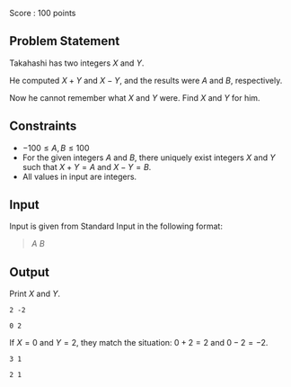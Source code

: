 Score : $100$ points

## Problem Statement

Takahashi has two integers $X$ and $Y$.

He computed $X + Y$ and $X - Y$, and the results were $A$ and $B$, respectively.

Now he cannot remember what $X$ and $Y$ were. Find $X$ and $Y$ for him.

## Constraints

- $-100 \leq A, B \leq 100$
- For the given integers $A$ and $B$, there uniquely exist integers $X$ and $Y$ such that $X + Y = A$ and $X - Y = B$.
- All values in input are integers.

## Input

Input is given from Standard Input in the following format:

> $A$ $B$

## Output

Print $X$ and $Y$.

```input1
2 -2
```

```output1
0 2
```

If $X = 0$ and $Y = 2$, they match the situation: $0 + 2 = 2$ and $0 - 2 = -2$.

```input2
3 1
```

```output2
2 1
```